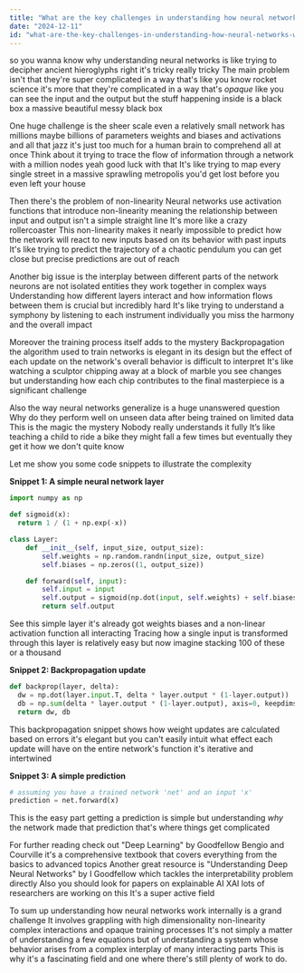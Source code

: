 ```yaml
---
title: "What are the key challenges in understanding how neural networks work internally?"
date: "2024-12-11"
id: "what-are-the-key-challenges-in-understanding-how-neural-networks-work-internally"
---
```


 so you wanna know why understanding neural networks is like trying to decipher ancient hieroglyphs  right  it's tricky  really tricky  The main problem isn't that they're super complicated in a way that's like you know rocket science  it's more that they're complicated in a way that's *opaque*  like you can see the input and the output but the stuff happening inside is a black box a massive beautiful messy black box  

One huge challenge is the sheer scale  even a relatively small network has millions maybe billions of parameters  weights and biases and activations and all that jazz  it's just too much for a human brain to comprehend all at once   Think about it trying to trace the flow of information through a network with a million nodes  yeah good luck with that   It's like trying to map every single street in a massive sprawling metropolis   you'd get lost before you even left your house


Then there's the problem of non-linearity   Neural networks use activation functions that introduce non-linearity  meaning the relationship between input and output isn't a simple straight line  It's more like a crazy rollercoaster  This non-linearity makes it nearly impossible to predict how the network will react to new inputs based on its behavior with past inputs   It's like trying to predict the trajectory of a chaotic pendulum  you can get close but precise predictions are out of reach


Another big issue is the interplay between different parts of the network  neurons are not isolated entities they work together in complex ways   Understanding how different layers interact and how information flows between them is crucial but incredibly hard  It's like trying to understand a symphony by listening to each instrument individually  you miss the harmony and the overall impact


Moreover the training process itself adds to the mystery  Backpropagation the algorithm used to train networks is elegant in its design but the effect of each update on the network's overall behavior is difficult to interpret   It's like watching a sculptor chipping away at a block of marble  you see changes but understanding how each chip contributes to the final masterpiece is a significant challenge


Also the way neural networks generalize is a huge unanswered question   Why do they perform well on unseen data after being trained on limited data  This is the magic the mystery  Nobody really understands it fully  It’s like teaching a child to ride a bike  they might fall a few times but eventually they get it  how  we don't quite know


Let me show you some code snippets to illustrate the complexity

**Snippet 1: A simple neural network layer**

```python
import numpy as np

def sigmoid(x):
  return 1 / (1 + np.exp(-x))

class Layer:
    def __init__(self, input_size, output_size):
        self.weights = np.random.randn(input_size, output_size)
        self.biases = np.zeros((1, output_size))

    def forward(self, input):
        self.input = input
        self.output = sigmoid(np.dot(input, self.weights) + self.biases)
        return self.output
```

See this simple layer  it's already got weights biases and a non-linear activation function all interacting   Tracing how a single input is transformed through this layer is relatively easy but now imagine stacking 100 of these  or a thousand


**Snippet 2:  Backpropagation update**

```python
def backprop(layer, delta):
  dw = np.dot(layer.input.T, delta * layer.output * (1-layer.output))
  db = np.sum(delta * layer.output * (1-layer.output), axis=0, keepdims=True)
  return dw, db
```

This backpropagation snippet shows how weight updates are calculated based on errors  it's elegant but you can't easily intuit what effect each update will have on the entire network's function  it's iterative and intertwined  


**Snippet 3: A simple prediction**

```python
# assuming you have a trained network 'net' and an input 'x'
prediction = net.forward(x)
```

This is the easy part  getting a prediction is simple but understanding *why* the network made that prediction  that's where things get complicated


For further reading check out  "Deep Learning" by Goodfellow Bengio and Courville  it's a comprehensive textbook that covers everything from the basics to advanced topics  Another great resource is  "Understanding Deep Neural Networks" by  I Goodfellow which tackles the interpretability problem directly  Also you should look for papers on explainable AI XAI  lots of researchers are working on this  It's a super active field


To sum up understanding how neural networks work internally is a grand challenge  It involves grappling with high dimensionality non-linearity complex interactions and opaque training processes   It's not simply a matter of understanding a few equations but of understanding a system whose behavior arises from a complex interplay of many interacting parts  This is why it's a fascinating field and one where there's still plenty of work to do.
